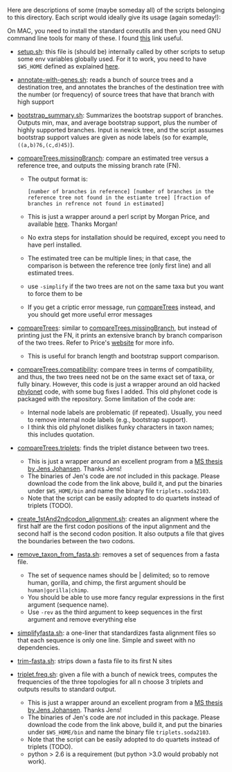 Here are descriptions of some (maybe someday all) of the scripts belonging to this directory.
Each script would ideally give its usage (again someday!):

On MAC, you need to install the standard coreutils and then you need GNU command line tools for many of these. 
I found [this](https://www.topbug.net/blog/2013/04/14/install-and-use-gnu-command-line-tools-in-mac-os-x/) link useful. 

* [setup.sh](setup.sh): this file is (should be) internally called by other scripts to setup some env variables globally used. 
  For it to work, you need to have `$WS_HOME` defined as explained [here](../../README).

* [annotate-with-genes.sh](annotate-with-genes.sh): reads a bunch of source trees and a destination tree, and annotates the branches of the destination tree 
  with the number (or frequency) of source trees that have that branch with high support

* [bootstrap_summary.sh](bootstrap_summary.sh): Summarizes the bootstrap support of branches. Outputs min, max, and average bootstrap support, plus the number of highly supported branches. Input is newick tree, and the script assumes bootstrap support values are given as node labels (so for example, `((a,b)76,(c,d)45)`).

* [compareTrees.missingBranch](compareTrees.missingBranch): compare an estimated tree versus a reference tree, and outputs the 
  missing branch rate (FN). 
  * The output format is:

    `[number of branches in reference] [number of branches in the reference tree not found in the estiamte tree] [fraction of branches in refrence not found in estimated]`
 
  * This is just a wrapper around a perl script by Morgan Price, and available [here](http://www.microbesonline.org/fasttree/treecmp.html). Thanks Morgan!
  * No extra steps for installation should be required, except you need to have perl installed. 
  * The estimated tree can be multiple lines; in that case, the comparison is between the reference tree (only first line) and all estimated trees. 
  * use `-simplify` if the two trees are not on the same taxa but you want to force them to be
  * If you get a criptic error message, run [compareTrees](compareTrees) instead, and you should get more useful error messages

* [compareTrees](compareTrees): similar to [compareTrees.missingBranch](compareTrees.missingBranch), but instead of printing just the FN, it prints an extensive branch by branch comparison of the two trees. 
  Refer to Price's [website](http://www.microbesonline.org/fasttree/treecmp.html) for more info. 
  * This is useful for branch length and bootstrap support comparison. 

* [compareTrees.compatibility](compareTrees.compatibility): compare trees in terms of compatibility, and thus, the two trees need not be on the same exact set of taxa, 
 or fully binary. However, this code is just a wrapper around an old hacked [phylonet](http://bioinfo.cs.rice.edu/phylonet) code, with some bug fixes I added.
 This old phylonet code is packaged with the repository. Some limitation of the code are:
   * Internal node labels are problematic (if repeated). Usually, you need to remove internal node labels (e.g., bootstrap support). 
   * I think this old phylonet dislikes funky characters in taxon names; this includes quotation.

* [compareTrees.triplets](compareTrees.triplets): finds the triplet distance between two trees. 
  * This is just a wrapper around an excellent program from a [MS thesis by Jens Johansen](http://jensjohansen.com/thesis/). Thanks Jens!
  * The binaries of Jen's code are *not* included in this package. Please download the code from the link above, build it, and put the binaries under `$WS_HOME/bin` and name the binary file `triplets.soda2103`.
  * Note that the script can be easily adopted to do quartets instead of triplets (TODO). 

* [create_1stAnd2ndcodon_alignment.sh](create_1stAnd2ndcodon_alignment.sh): creates an alignment where the first half are the first codon positions of the input alignment and the second half is the second codon position. It also outputs a file that gives the boundaries between the two codons. 

* [remove_taxon_from_fasta.sh](remove_taxon_from_fasta.sh): removes a set of sequences from a fasta file.
  * The set of sequence names should be | delimited; so to remove human, gorilla, and chimp, the first argument should be `human|gorilla|chimp`.
  * You should be able to use more fancy regular expressions in the first argument (sequence name).
  * Use `-rev` as the third argument to keep sequences in the first argument and remove everything else

* [simplifyfasta.sh](simplifyfasta.sh): a one-liner that standardizes fasta alignment files so that each sequence is only one line. Simple and sweet with no dependencies. 

* [trim-fasta.sh](trim-fasta.sh): strips down a fasta file to its first N sites

* [triplet.freq.sh](triplet.freq.sh): given a file with a bunch of newick trees, computes the frequencies of the three topologies for all n choose 3 triplets and outputs results to standard output. 
  * This is just a wrapper around an excellent program from a [MS thesis by Jens Johansen](http://jensjohansen.com/thesis/). Thanks Jens!
  * The binaries of Jen's code are *not* included in this package. Please download the code from the link above, build it, and put the binaries under `$WS_HOME/bin` and name the binary file `triplets.soda2103`.
  * Note that the script can be easily adopted to do quartets instead of triplets (TODO). 
  * python > 2.6 is a requirement (but python >3.0 would probably not work). 



